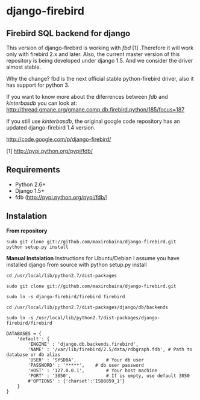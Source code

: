 # django-firebird

## Firebird SQL backend for django

This version of django-firebird is working with *fbd* [1] .Therefore it will work only with firebird 2.x and later.
Also, the current master version of this repository is being developed under django 1.5. And we consider the driver almost stable.

Why the change?
fbd is the next official stable python-firebird driver, also it has support for python 3.

If you want to know more about the diferrences between *fdb* and *kinterbasdb* you can look at:
http://thread.gmane.org/gmane.comp.db.firebird.python/185/focus=187


If you still use *kinterbasdb*, the original google code repository has an updated django-firebird 1.4 version.

http://code.google.com/p/django-firebird/


[1] http://pypi.python.org/pypi/fdb/

## Requirements
  * Python 2.6+ 
  * Django 1.5+
  * fdb (http://pypi.python.org/pypi/fdb/)

## Instalation

**From repository**

    sudo git clone git://github.com/maxirobaina/django-firebird.git 
    python setup.py install

**Manual Instalation**
Instructions for Ubuntu/Debian 
I assume you have installed django from source with python setup.py install 


    cd /usr/local/lib/python2.7/dist-packages

    sudo git clone git://github.com/maxirobaina/django-firebird.git

    sudo ln -s django-firebird/firebird firebird

    cd /usr/local/lib/python2.7/dist-packages/django/db/backends

    sudo ln -s /usr/local/lib/python2.7/dist-packages/django-firebird/firebird

    DATABASES = {
        'default': {
            'ENGINE' : 'django.db.backends.firebird',
            'NAME' : '/var/lib/firebird/2.5/data/rdbgraph.fdb', # Path to database or db alias
            'USER' : 'SYSDBA',           # Your db user
            'PASSWORD' : '*****',    # db user password
            'HOST' : '127.0.0.1',        # Your host machine
            'PORT' : '3050',             # If is empty, use default 3050
            #'OPTIONS' : {'charset':'ISO8859_1'}  
        }
    }

